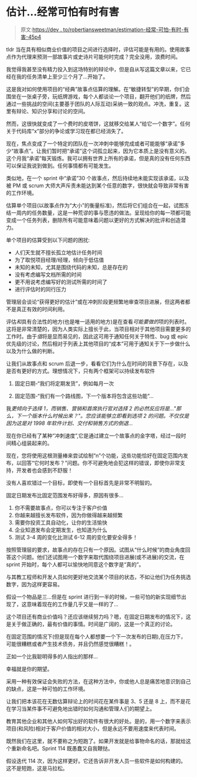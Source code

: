# 估计...经常可怕有时有害

> 原文:[https://dev . to/robertiansweetman/estimation-经常-可怕-有时-有害-45p4](https://dev.to/robertiansweetman/estimation-often-terrible-sometimes-harmful-45p4)

tldr 当在具有相似商业价值的项目之间进行选择时，评估可能是有用的。使用故事点作为代理来预测一部故事片或史诗片可能何时完成？完全没用，浪费时间。

我觉得我甚至没有精力投入到这场特别的辩论中，但是自从写这篇文章以来，它已经在我的任务清单上至少三个月了...开始了。

这是我对如何使用项目的“经典”故事点估算的理解。在“敏捷转型”的早期，你们会围坐在一张桌子旁，玩纸牌游戏，每个人都谈论一个项目，翻开他们的纸牌，然后通过一些挑战的空间(主要基于团队的人际互动)采纳一致的观点。冲洗，重复。这里有辩论、知识分享和讨论的空间。

然而，这很快就变成了一个费时的皮塔饼，这就移交给某人“给它一个数字”。任何关于代码库“x”部分的争论或学习现在都已经消失了。

现在，焦点变成了一个特定的团队在一次冲刺中能够完成或者可能能够“承诺”多少“故事点”。让我们暂时把“承诺”这个词孤立起来，因为它本质上是没有意义的。这个月我“承诺”每天锻炼。我可以拥有世界上所有的承诺，但是真的没有任何东西可以保证我说到做到。任何事情都有可能发生。

类似地，在一个 sprint 中“承诺”30 个故事点，然后持续地未能实现该承诺，以及被 PM 或 scrum 大师大声斥责未能达到某个任意的数字，很快就会导致非常有害的工作环境。

估算单个项目(以故事点作为“大小”的衡量标准)，然后将它们组合在一起，试图冻结一周内的任务数量，这是一种荒谬的事与愿违的做法。呈现给你的每一项都可能变成一个任务列表，删除所有可能意味着问题以更好的方式解决的批评和创造潜力。

单个项目的估算受到以下问题的困扰:

*   人们天生就不擅长孤立地估计任务时间
*   为了取悦项目经理/经理，倾向于低估值
*   未知的未知，尤其是围绕代码的未知，总是存在的
*   没有考虑编写文档所需的时间
*   更不用说考虑编写好的测试所需的时间了
*   进行评估时的同行压力

管理层会谈论“获得更好的估计”或在冲刺阶段更频繁地审查项目进展，但这两者都不是真正有效的时间利用。

评估*和*具有合法性的地方(也是唯一适用的地方)是在查看*可能要做的*项的列表时。这将是非常清楚的，因为人类实际上擅长于此，当项目相对于其他项目需要更多的工作时。由于*值*将是显而易见的，因此这可用于通知任何关于特性、bug 或 epic 优先级的讨论，然后相对于列表上其他项目的“成本”可用于通知关于下一步做什么以及为什么做的判断。

让我们从故事点和 scrum 后退一步，看看它们为什么在时间的背景下存在，以及是否有更好的方式。理想情况下，只有两个框架可以持续发布软件

1.  固定日期-“我们将定期发货”，例如每月一次

2.  固定范围-“我们有一个路线图，下一个版本将包含这些功能”...

我*更倾向于选择 1，而销售、营销和首席执行官对选择 2 的必然反应将是..."那么，下一个版本什么时候出来？"。您应该能够立即看到选项 2 的问题。不仅仅是因为这是对 1998 年软件计划、交付和销售方式的倒退...*

现在你已经有了某种“冲刺速度”,它是通过建立一个故事点的金字塔，经过一段时间精心组装起来的。

现在，您将使用这根测量棒来尝试绘制“n”个功能，这些功能恰好在固定范围内发布，以回答“它何时发布？”问题。你不可避免地会犯这样的错误，即使你非常支持，开发者也会感到不舒服！

没有人喜欢错过一个目标，即使有一个目标首先是非常不明智的。

固定日期发布比固定范围发布好得多，原因有很多...

1.  你不需要故事点，你可以专注于客户价值
2.  你越来越擅长发布软件，因为你做得越来越频繁
3.  需要你投资工具自动化，让你的生活愉快
4.  企业知道发布会定期发生，也知道为什么
5.  测试 3-4 周的变化比测试 6-12 周的变化要安全得多！

按照管理层的要求，故事点的存在只有一个原因。试图从“什么时候”的商业角度回答这个问题。他们还试图用一个数字来取代围绕项目进展(或不进展)的交流，在 sprint 开始时，每个人都可以愉快地同意这个数字是“真的”。

与其教工程师和开发人员如何更好地交流某个项目的状态，不如让他们为任务挑选数字，因为这样更容易。

假设一个物品是三...但是在 sprint 进行到一半的时候，一些可怕的新实现细节出现了，这意味着现在的工作量几乎又是一样的了...

这个项目还有商业价值吗？还应该继续努力吗？嗯，在固定日期发布的情况下，这是关于做正确的，最有价值的事情。时间是广阔的，这是一个真正的讨论。

在固定范围的情况下(但是现在每个人都想要一个下一次发布的日期),在压力下，可能很糟糕或者产生技术债务，并且仍然感觉很糟糕！。

正如一个比我聪明得多的人指出的那样...

幸福就是你的期望。

采用一种有效保证会失败的方法，在这种方法中，你或他人总是痛苦地意识到自己的缺点，这是一种可怕的工作环境。

让我们把本该花在无数估算辩论上的时间花在某件事是 3、5 还是 8 上，而不是花在学习当某件事不可避免地出错时如何沟通和管理人们的期望上。

教育其他企业和其他人如何写出好的软件有很大的好处。是的，用一个数字来表示项目(和风险)相对于客户价值的相对大小，但是永远不要用速度来代表时间。

既然我们在这里，就不要称之为短跑了。如果开发就是给事物命名的话，那就给这个重新命名吧。Sprint 114 既愚蠢又自我鞭挞。

假设迭代 114 次，因为这样更好。它还告诉非开发人员一些软件是如何构建的。这不是短跑，这是马拉松。